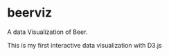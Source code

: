 # beerviz
A data Visualization of Beer.

This is my first interactive data visualization with D3.js


